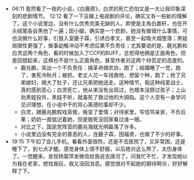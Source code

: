 - 06:11 竟然看了一夜的小说，《白鹿原》，白灵的死亡恐怕又是一大让我印象深刻的悲剧情节。
  12:12 看了一下豆瓣上电视剧的评论，确实又有一些新的理解了。这个小说里边，没有什么优秀完美无缺的人。即使是主角白嘉轩，也在开头结尾各自黑他了一遍；田小娥，确实是一个悲剧，她没有做错什么事情，可也没做什么好事，引狼入室鹿子霖，引诱白孝文，甚至一起吸大烟堕落；黑娃局限性更强了，做事幼稚冲动不考虑后果不负责任；尤其要说的是，鹿兆鹏和白灵这两个角色，看的时候加入了CCP的BUFF，总觉得他俩是正面角色，但是回想起来，这俩也不是什么正面角色，甚至作者对这两个持否定的态度的。
	- 鹿兆鹏，突出一个不负责任：搞革命搞农协，跑了；结婚睡了一觉，跑了，害死冷秋月；被抓，老丈人花一车钱救他，想留个种，跑了；抢了兄弟媳妇，搞大了肚子，还让兄弟把她送走，这种情节，我这种纯爱战士，真的感到恶心；白灵死亡，他从来没有出现过，也根本没顾过孩子；上山劝黑娃投共，黑娃不听，就毒死了救过他的大拇指。这个人空有一身学问见识理想，在小说中干的背心离德的事却不少。
	- 白灵，跟鹿兆鹏假戏真做，叛变了爱情；对待家里，写信骂亲家，不负后果；奶奶一直惦记着她，但是致死没回家看过谁一眼。
	- 对比之下，国民党阵营的鹿兆海就光明磊落了许多。
	- 小说里边没有完全的善恶的人，连鹿子霖，田福贤，也做了不少的好事。
- 19:15 下午扣了会儿手机，看看外面很热，还是不去医院了，又非常困，还是睡下了，到七点才醒。感觉身体上很不舒服，以后绝对这么熬了，太伤身体了。一觉醒来，发现杨菊萍发微信给我说去唐河了，问我忙不忙，才发现她以为我在老家，想找我玩，我又没回消息。感觉很对不起她的期待啊😢，好好解释了下。